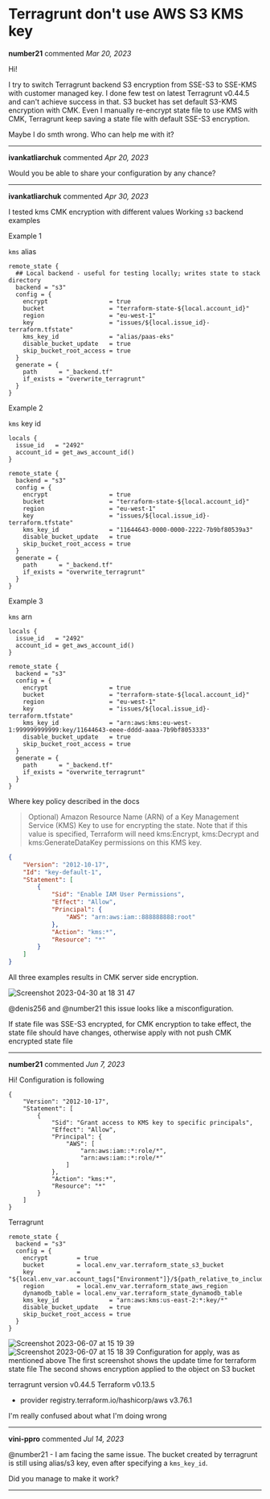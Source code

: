 # Terragrunt don't use AWS S3 KMS key

**number21** commented *Mar 20, 2023*

Hi! 

I try to switch Terragrunt backend S3 encryption from SSE-S3 to SSE-KMS with customer managed key.
I done few test on latest Terragrunt v0.44.5 and can't achieve success in that.
S3 bucket has set default S3-KMS encryption with CMK.
Even I manually re-encrypt state file to use KMS with CMK, Terragrunt keep saving a state file with default SSE-S3 encryption.

Maybe I do smth wrong. 
Who can help me with it?
<br />
***


**ivankatliarchuk** commented *Apr 20, 2023*

Would you be able to share your configuration by any chance?
***

**ivankatliarchuk** commented *Apr 30, 2023*

I tested kms CMK encryption with different values
Working `s3` backend examples

Example 1

`kms` alias

```hcl
remote_state {
  ## Local backend - useful for testing locally; writes state to stack directory
  backend = "s3"
  config = {
    encrypt                 = true
    bucket                  = "terraform-state-${local.account_id}"
    region                  = "eu-west-1"
    key                     = "issues/${local.issue_id}-terraform.tfstate"
    kms_key_id              = "alias/paas-eks"
    disable_bucket_update   = true
    skip_bucket_root_access = true
  }
  generate = {
    path      = "_backend.tf"
    if_exists = "overwrite_terragrunt"
  }
}
```

Example 2

`kms` key id

```hcl
locals {
  issue_id   = "2492"
  account_id = get_aws_account_id()
}

remote_state {
  backend = "s3"
  config = {
    encrypt                 = true
    bucket                  = "terraform-state-${local.account_id}"
    region                  = "eu-west-1"
    key                     = "issues/${local.issue_id}-terraform.tfstate"
    kms_key_id              = "11644643-0000-0000-2222-7b9bf80539a3"
    disable_bucket_update   = true
    skip_bucket_root_access = true
  }
  generate = {
    path      = "_backend.tf"
    if_exists = "overwrite_terragrunt"
  }
}
```

Example 3

`kms` arn

```hcl
locals {
  issue_id   = "2492"
  account_id = get_aws_account_id()
}

remote_state {
  backend = "s3"
  config = {
    encrypt                 = true
    bucket                  = "terraform-state-${local.account_id}"
    region                  = "eu-west-1"
    key                     = "issues/${local.issue_id}-terraform.tfstate"
    kms_key_id              = "arn:aws:kms:eu-west-1:999999999999:key/11644643-eeee-dddd-aaaa-7b9bf8053333"
    disable_bucket_update   = true
    skip_bucket_root_access = true
  }
  generate = {
    path      = "_backend.tf"
    if_exists = "overwrite_terragrunt"
  }
}
```

Where key policy described in the docs

> Optional) Amazon Resource Name (ARN) of a Key Management Service (KMS) Key to use for encrypting the state. Note that if this value is specified, Terraform will need kms:Encrypt, kms:Decrypt and kms:GenerateDataKey permissions on this KMS key.

```json
{
    "Version": "2012-10-17",
    "Id": "key-default-1",
    "Statement": [
        {
            "Sid": "Enable IAM User Permissions",
            "Effect": "Allow",
            "Principal": {
                "AWS": "arn:aws:iam::888888888:root"
            },
            "Action": "kms:*",
            "Resource": "*"
        }
    ]
}
```

All three examples results in CMK server side encryption. 

![Screenshot 2023-04-30 at 18 31 47](https://user-images.githubusercontent.com/5395690/235368026-5553b9a5-bc97-46a1-bc06-f58c40751b95.png)

@denis256 and @number21 this issue looks like a misconfiguration.

If state file was SSE-S3 encrypted, for CMK encryption to take effect, the state file should have changes, otherwise apply with not push CMK encrypted state file

***

**number21** commented *Jun 7, 2023*

Hi! Configuration is following 

```
{
    "Version": "2012-10-17",
    "Statement": [
        {
            "Sid": "Grant access to KMS key to specific principals",
            "Effect": "Allow",
            "Principal": {
                "AWS": [
                    "arn:aws:iam::*:role/*",
                    "arn:aws:iam::*:role/*"
                ]
            },
            "Action": "kms:*",
            "Resource": "*"
        }
    ]
}
```

Terragrunt
```
remote_state {
  backend = "s3"
  config = {
    encrypt        = true
    bucket         = local.env_var.terraform_state_s3_bucket
    key            = "${local.env_var.account_tags["Environment"]}/${path_relative_to_include()}/terraform.tfstate"
    region         = local.env_var.terraform_state_aws_region
    dynamodb_table = local.env_var.terraform_state_dynamodb_table
    kms_key_id              = "arn:aws:kms:us-east-2:*:key/*"
    disable_bucket_update   = true
    skip_bucket_root_access = true
  }
}
```
![Screenshot 2023-06-07 at 15 19 39](https://github.com/gruntwork-io/terragrunt/assets/6652590/de0e2e61-cf0e-4eb5-aae5-f6a9e9597b10)
![Screenshot 2023-06-07 at 15 18 39](https://github.com/gruntwork-io/terragrunt/assets/6652590/ffd85444-fd20-4eb5-b8a7-a9894cda1285)
Configuration for apply, was as mentioned above
The first screenshot shows the update time for terraform state file
The second shows encryption applied to the object on S3 bucket

terragrunt version v0.44.5
Terraform v0.13.5
+ provider registry.terraform.io/hashicorp/aws v3.76.1

I'm really confused about what I'm doing wrong



***

**vini-ppro** commented *Jul 14, 2023*

@number21 - I am facing the same issue. The bucket created by terragrunt is still using alias/s3 key, even after specifying a `kms_key_id`.

Did you manage to make it work?
***

